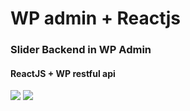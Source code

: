 # WP admin + Reactjs

### Slider Backend in WP Admin
#### ReactJS + WP restful api

<img src="https://https://ibb.co/n17GvHs"/>
<img src="https://ibb.co/p2dFV7h"/>

